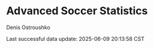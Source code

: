 # Advanced Soccer Statistics
Denis Ostroushko

<!-- gfm -->

Last successful data update: 2025-06-09 20:13:58 CST
